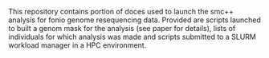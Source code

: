 This repository contains portion of doces used to launch the smc++ analysis for fonio genome resequencing data.
Provided are scripts launched to built a genom mask for the analysis (see paper for details), lists of individuals for which analysis was made and scripts submitted to a SLURM workload manager in a HPC environment.
